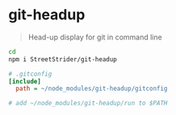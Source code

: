 # git-headup

> Head-up display for git in command line

```sh
cd
npm i StreetStrider/git-headup
```

```ini
# .gitconfig
[include]
  path = ~/node_modules/git-headup/gitconfig
```

```sh
# add ~/node_modules/git-headup/run to $PATH
```
